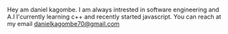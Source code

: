 Hey am daniel kagombe.
I am always intrested in software engineering and A.I
I'currently learning c++ and recently started javascript.
You can reach at my email danielkagombe70@gmail.com

